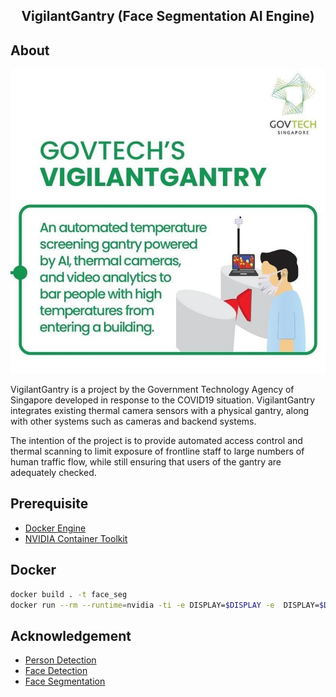 <h2 align="center">VigilantGantry (Face Segmentation AI Engine)</h2>

## About

[![Alt text](/sample/vigilantgantry_image.jpg?s=100)](https://www.youtube.com/watch?v=4quAADmKs40)

VigilantGantry is a project by the Government Technology Agency of Singapore developed in response to the COVID19 situation. VigilantGantry integrates existing thermal camera sensors with a physical gantry, along with other systems such as cameras and backend systems. 

The intention of the project is to provide automated access control and thermal scanning to limit exposure of frontline staff to large numbers of human traffic flow, while still ensuring that users of the gantry are adequately checked.

## Prerequisite

* [Docker Engine](https://docs.docker.com/engine/install/binaries/)
* [NVIDIA Container Toolkit](https://github.com/NVIDIA/nvidia-docker)

## Docker
```bash
docker build . -t face_seg
docker run --rm --runtime=nvidia -ti -e DISPLAY=$DISPLAY -e  DISPLAY=$DISPLAY -v /tmp/.X11-unix:/tmp/.X11-unix -e QT_X11_NO_MITSHM=1 --name face_seg face_seg:latest
```

## Acknowledgement 
* [Person Detection](https://github.com/eriklindernoren/PyTorch-YOLOv3)
* [Face Detection](Ultra-Light-Fast-Generic-Face-Detector-1MB)
* [Face Segmentation](https://github.com/kampta/face-seg)